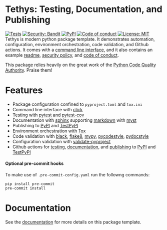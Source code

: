 # Tethys: Testing, Documentation, and Publishing

[![Tests](https://github.com/pcsagan/tethys/actions/workflows/tests.yml/badge.svg)](https://github.com/pcsagan/tethys/actions/workflows/tests.yml)
[![Security: Bandit](https://img.shields.io/badge/Security-Bandit-yellow.svg)](https://github.com/PyCQA/bandit)
[![PyPI](https://img.shields.io/pypi/v/tethys-template.svg?label=PyPI)](https://pypi.org/project/tethys-template/)
[![Code of conduct](https://img.shields.io/badge/Code%20of%20conduct-welcoming-blue)](https://github.com/pcsagan/tethys/blob/main/CODE_OF_CONDUCT.md)
[![License: MIT](https://img.shields.io/badge/License-MIT-blue.svg)](https://github.com/pcsagan/tethys/blob/main/LICENSE)
<br/>Tethys is modern python package template. It demonstrates automation, configuration, environment orchestration, code validation, and Github actions. It comes with a [command line interface](), and it also contains an example [readme](), [security policy](), and [code of conduct]().

This package relies heavily on the great work of the [Python Code Quality Authority](https://github.com/PyCQA). Praise them!

# Features

- Package configuration confined to `pyproject.toml` and `tox.ini`
- Command line interface with [click](https://click.palletsprojects.com/)
- Testing with [pytest](https://docs.pytest.org/en/7.1.x/reference/customize.html#tox-ini) and [pytest-cov](https://pytest-cov.readthedocs.io/en/latest/tox.html)
- Documentation with [sphinx](https://www.sphinx-doc.org/en/master) supporting [markdown](https://coderefinery.github.io/sphinx-lesson/md-and-rst) with [myst](https://myst-parser.readthedocs.io/en/latest)
- Publishing to [PyPI](https://pypi.org) and [TestPyPI](https://test.pypi.org)
- Environment orchestration with [Tox](https://github.com/tox-dev/tox)
- Code validation with [black](https://github.com/psf/black), [flake8](https://github.com/PyCQA/flake8), [mypy](https://github.com/python/mypy), [pycodestyle](https://github.com/PyCQA/pycodestyle), [pydocstyle](https://github.com/PyCQA/pydocstyle)
- Configuration validation with [validate-pyproject](https://github.com/abravalheri/validate-pyproject)
- Github actions for [testing](https://github.com/pcsagan/tethys/blob/main/.github/workflows/tests.yml), [documentation](https://github.com/pcsagan/tethys/blob/main/.github/workflows/docs.yml), and [publishing](https://github.com/pcsagan/tethys/blob/main/.github/workflows/publish.yml) to [PyPI](https://pypi.org) and [TestPyPI](https://test.pypi.org)

#### Optional pre-commit hooks

To make use of `.pre-commit-config.yaml` run the followng commands:

```shell
pip install pre-commit
pre-commit install
```

# Documentation

See the [documentation](https://validate-pyproject.readthedocs.io/en/latest/) for more details on this package template.
